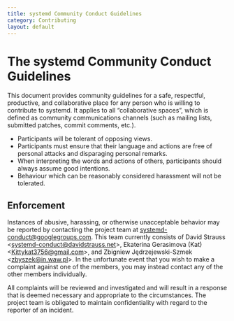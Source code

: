 ```yaml
---
title: systemd Community Conduct Guidelines
category: Contributing
layout: default
---
```


# The systemd Community Conduct Guidelines

This document provides community guidelines for a safe, respectful, productive, and collaborative place for any person who is willing to contribute to systemd. It applies to all “collaborative spaces”, which is defined as community communications channels (such as mailing lists, submitted patches, commit comments, etc.).

- Participants will be tolerant of opposing views.
- Participants must ensure that their language and actions are free of personal attacks and disparaging personal remarks.
- When interpreting the words and actions of others, participants should always assume good intentions.
- Behaviour which can be reasonably considered harassment will not be tolerated.

## Enforcement

Instances of abusive, harassing, or otherwise unacceptable behavior may be reported by contacting the project team at systemd-conduct@googlegroups.com. This team currently consists of David Strauss <<systemd-conduct@davidstrauss.net>>, Ekaterina Gerasimova (Kat) <<Kittykat3756@gmail.com>>, and Zbigniew Jędrzejewski-Szmek <<zbyszek@in.waw.pl>>. In the unfortunate event that you wish to make a complaint against one of the members, you may instead contact any of the other members individually.

All complaints will be reviewed and investigated and will result in a response that is deemed necessary and appropriate to the circumstances. The project team is obligated to maintain confidentiality with regard to the reporter of an incident.
